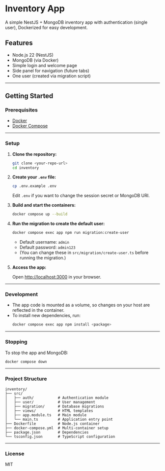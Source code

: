 # Inventory App

A simple NestJS + MongoDB inventory app with authentication (single user), Dockerized for easy development.

## Features

- Node.js 22 (NestJS)
- MongoDB (via Docker)
- Simple login and welcome page
- Side panel for navigation (future tabs)
- One user (created via migration script)

---

## Getting Started

### Prerequisites

- [Docker](https://www.docker.com/get-started)
- [Docker Compose](https://docs.docker.com/compose/)

---

### Setup

1. **Clone the repository:**

   ```bash
   git clone <your-repo-url>
   cd inventory
   ```

2. **Create your `.env` file:**

   ```bash
   cp .env.example .env
   ```

   Edit `.env` if you want to change the session secret or MongoDB URI.

3. **Build and start the containers:**

   ```bash
   docker compose up --build
   ```

4. **Run the migration to create the default user:**

   ```bash
   docker compose exec app npm run migration:create-user
   ```

   - Default username: `admin`
   - Default password: `admin123`
   - (You can change these in `src/migration/create-user.ts` before running the migration.)

5. **Access the app:**

   Open [http://localhost:3000](http://localhost:3000) in your browser.

---

### Development

- The app code is mounted as a volume, so changes on your host are reflected in the container.
- To install new dependencies, run:
  ```bash
  docker compose exec app npm install <package>
  ```

---

### Stopping

To stop the app and MongoDB:

```bash
docker compose down
```

---

### Project Structure

```
inventory/
├── src/
│   ├── auth/           # Authentication module
│   ├── user/           # User management
│   ├── migration/      # Database migrations
│   ├── views/          # HTML templates
│   ├── app.module.ts   # Main module
│   └── main.ts         # Application entry point
├── Dockerfile          # Node.js container
├── docker-compose.yml  # Multi-container setup
├── package.json        # Dependencies
└── tsconfig.json       # TypeScript configuration
```

---

### License

MIT